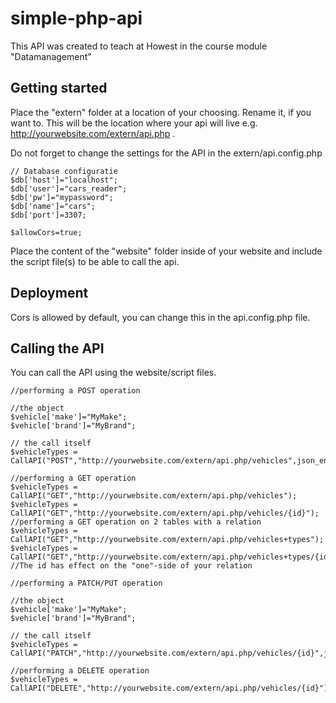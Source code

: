 # simple-php-api
This API was created to teach at Howest in the course module "Datamanagement"
## Getting started
Place the "extern" folder at a location of your choosing. Rename it, if you want to. This will be the location where your api will live e.g. http://yourwebsite.com/extern/api.php .

Do not forget to change the settings for the API in the extern/api.config.php
```
// Database configuratie
$db['host']="localhost";
$db['user']="cars_reader";
$db['pw']="mypassword";
$db['name']="cars";
$db['port']=3307;

$allowCors=true;
```
Place the content of the "website" folder inside of your website and include the script file(s) to be able to call the api.


## Deployment
Cors is allowed by default, you can change this in the api.config.php file.

## Calling the API
You can call the API using the website/script files.
```
//performing a POST operation

//the object
$vehicle['make']="MyMake";
$vehicle['brand']="MyBrand";

// the call itself
$vehicleTypes = CallAPI("POST","http://yourwebsite.com/extern/api.php/vehicles",json_encode($vehicle));
```
```
//performing a GET operation
$vehicleTypes = CallAPI("GET","http://yourwebsite.com/extern/api.php/vehicles");
$vehicleTypes = CallAPI("GET","http://yourwebsite.com/extern/api.php/vehicles/{id}");
//performing a GET operation on 2 tables with a relation
$vehicleTypes = CallAPI("GET","http://yourwebsite.com/extern/api.php/vehicles+types");
$vehicleTypes = CallAPI("GET","http://yourwebsite.com/extern/api.php/vehicles+types/{id}");
//The id has effect on the "one"-side of your relation
```
```
//performing a PATCH/PUT operation

//the object
$vehicle['make']="MyMake";
$vehicle['brand']="MyBrand";

// the call itself
$vehicleTypes = CallAPI("PATCH","http://yourwebsite.com/extern/api.php/vehicles/{id}",json_encode($vehicle));
```

```
//performing a DELETE operation
$vehicleTypes = CallAPI("DELETE","http://yourwebsite.com/extern/api.php/vehicles/{id}");
```